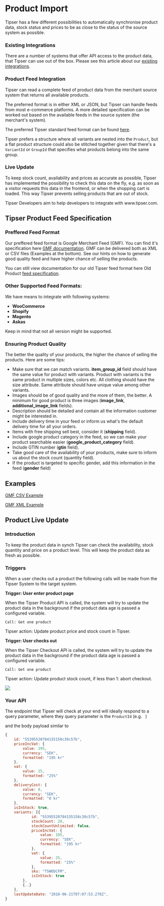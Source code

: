 # Product Import

Tipser has a few different possibilities to automatically synchronise product data, stock status and prices to be as close to the status of the source system as possible.

### Existing Integrations

There are a number of systems that offer API access to the product data, that Tipser can use out of the box. Please see this article about our [existing integrations](https://developers.tipser.com/merchant-on-boarding-start/existing-integrations).

### Product Feed Integration

Tipser can read a complete feed of product data from the merchant source system that returns all available products.

The preferred format is in either XML or JSON, but Tipser can handle feeds from most e-commerce platforms. A more detailed specification can be worked out based on the available feeds in the source system (the merchant's system).

The preferred Tipser standard feed format can be found [here](https://developers.tipser.com/import-specifications/product-feed-specification-nested-products).

Tipser prefers a structure where all variants are nested into the `Product`, but a flat product structure could also be stitched together given that there's a `VariantId` or `GroupId` that specifies what products belong into the same group.

### Live Update

To keep stock count, availability and prices as accurate as possible, Tipser has implemented the possibility to check this data on the fly, e.g. as soon as a visitor requests this data in the frontend, or when the shopping cart is loaded. This way Tipser prevents selling products that are out of stock.

<aside class="success">Tipser Developers aim to help developers to integrate with www.tipser.com.</aside>

## Tipser Product Feed Specification 
### Preffered Feed Format

Our preffered feed format is Google Merchant Feed (GMF). You can find it's specification here [GMF documentation](https://support.google.com/merchants/answer/7052112). GMF can be delivered both as XML or CSV files (Examples at the bottom). See our hints on how to generate good quality feed and have higher chance of selling the products.

You can still view documentation for our old Tipser feed format here Old Product [feed specification](https://developers.tipser.com/import-specifications/product-feed-specification-nested-products).

### Other Supported Feed Formats:

We have means to integrate with following systems:

* **WooCommerce**
* **Shopify**
* **Magento**
* **Askas**

Keep in mind that not all version might be supported.

### Ensuring Product Quality

The better the quality of your products, the higher the chance of selling the products. Here are some tips:

* Make sure that we can match variants. **item_group_id** field should have the same value for product with variants. Product with variants is the same product in multiple sizes, colors etc. All clothing should have the size attribute. Same attribute should have unique value among other variants.
* Images should be of good quality and the more of them, the better. A minimum for good product is three images (**image_link**, **additional_image_link** fields).
* Description should be detailed and contain all the information customer might be interested in.
* Include delivery time in your feed or inform us what's the default delivery time for all your orders.
* Items with free shipping sell best, consider it (**shipping** field).
* Include google product category in the feed, so we can make your product searchable easier (**google_product_category** field).
* Include GTIN number (**gtin** field).
* Take good care of the availability of your products, make sure to inform us about the stock count (quantity field).
* If the product is targeted to specific gender, add this information in the feed (**gender** field)

## Examples

[GMF CSV Example](https://docs.google.com/spreadsheets/d/1CQC03Soi05dviWre8QNSVgEwdoUoLF7-6tRri051Js4)

[GMF XML Example](https://docs.google.com/document/d/1H1JOt6S25F1MRBRL6c0wdYYyzrUy8LzdSxNB27h7siU)

## Product Live Update

### Introduction
To keep the product data in synch Tipser can check the availability, stock quantity and price on a product level. This will keep the product data as fresh as possible.

### Triggers
When a user checks out a product the following calls will be made from the Tipser System to the target system.

**Trigger: User enter product page**

When the Tipser Product API is called, the system will try to update the product data in the background if the product data age is passed a configured variable.  

```
Call: Get one product
```
Tipser action: Update product price and stock count in Tipser.

**Trigger: User checks out**

When the Tipser Checkout API is called, the system will try to update the product data in the background if the product data age is passed a configured variable.  

```
Call: Get one product
```

Tipser action: Update product stock count, if less than 1: abort checkout.

[![](triggers.png)](/images/triggers.png)

### Your API
The endpoint that Tipser will check at your end will ideally respond to a query parameter, where they query parameter is the `ProductId` (e.g. ` `)

and the body payload similar to

```js
{
    id: "55395520784155158c30c57b",
    priceIncVat: {
        value: 195,
        currency: "SEK",
        formatted: "195 kr"
    },
    vat: {
        value: 25,
        formatted: "25%"
    },
    deliveryCost: {
        value: 0,
        currency: "SEK",
        formatted: "0 kr"
    },
    isInStock: true,
    variants: [{
            id: "55395520784155158c30c57b",
            stockCount: 20,
            stockCountUnlimited: false,
            priceIncVat: {
                value: 195,
                currency: "SEK",
                formatted: "195 kr"
            },
            vat: {
                value: 25,
                formatted: "25%"
            },
            sku: "TSWODCFM",
            isInStock: true
        },
        {..}
    ],
    lastUpdateDate: "2018-06-21T07:07:53.278Z",
}
``` 